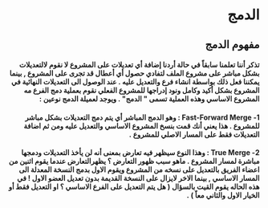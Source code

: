 # <div dir=rtl> الدمج</div>
## <div dir=rtl> مفهوم الدمج</div>
####  <div dir=rtl> تذكر أننا تعلمنا سابقاً في حالة أردنا إضافة أي تعديلات على المشروع لا نقوم لالتعديلات بشكل مباشر على مشروع الملف لتفادي حصول أي أعطال قد تجرى على المشروع , بينما يمكننا فعل ذلك بواسطة انشاء فرع والتعديل عليه . عند الوصول الى التعديلات النهائية في المشروع بشكل أكيد وكامل ونود إدراجها للمشروع الفعلي نقوم بعملية دمج الفرع مه المشروع الاساسي وهذه العملية تسمى " الدمج"  . ويوجد لعميلة الدمج نوعين :
</div>

####  <div dir=rtl> 1- Fast-Forward Merge :   وهو الدمج المباشر أي يتم دمج التعديلات بشكل مباشر للمشروع . هذا يعني أنك قمت بنسخ المشروع الاساسي والتعديل عليه ومن ثم اضافة التعديلات فقط على المسار الاصلي للمشروع .
</div>

####  <div dir=rtl> 2- True Merge :   وهذا النوع سيظهر فيه تعارض بمعنى أنه لن يأخذ التعديلات ودمجها مباشرة لمسار المشروع  . ماهو سبب ظهور التعارض ؟ يظهرالتعارض عندما يقوم اثنين من اعضاء الفريق بالتعديل على نسخه من المشروع ويقوم الاول بدمج النسخة المعدلة الى المسار الاساسي , بينما الاخر لايزال على النسخة القديمة بدون تعديل العضو الاول ! في هذه الحاله يقوم القيت بالسؤال  ( هل يتم التعديل على الفرع الاساسي ؟ او التعديل فقط أو الخيار الاول والثاني معاً ) .
</div>